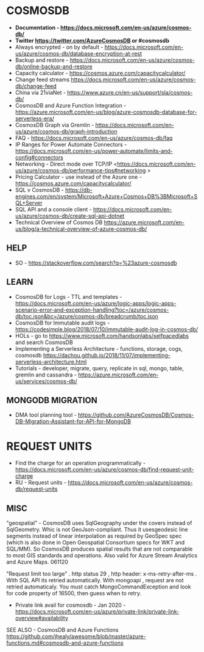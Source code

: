# COSMOSDB

* **Documentation - https://docs.microsoft.com/en-us/azure/cosmos-db/**
* **Twitter https://twitter.com/AzureCosmosDB or #cosmosdb**
* Always encrypted - on by default - https://docs.microsoft.com/en-us/azure/cosmos-db/database-encryption-at-rest
* Backup and restore - <https://docs.microsoft.com/en-us/azure/cosmos-db/online-backup-and-restore>
* Capacity calculator - https://cosmos.azure.com/capacitycalculator/
* Change feed streams <https://docs.microsoft.com/en-us/azure/cosmos-db/change-feed>
* China via 21viaNet - https://www.azure.cn/en-us/support/sla/cosmos-db/
* CosmosDB and Azure Function Integration - https://azure.microsoft.com/en-us/blog/azure-cosmosdb-database-for-serverless-era/
* CosmosDB Graph via Gremlin - https://docs.microsoft.com/en-us/azure/cosmos-db/graph-introduction
* FAQ - <https://docs.microsoft.com/en-us/azure/cosmos-db/faq>
* IP Ranges for Power Automate Connectors -  https://docs.microsoft.com/en-us/power-automate/limits-and-config#connectors
* Networking - Direct mode over TCP/IP <https://docs.microsoft.com/en-us/azure/cosmos-db/performance-tips#networking >
* Pricing Calculator - use instead of the Azure one - https://cosmos.azure.com/capacitycalculator/
* SQL v CosmosDB - https://db-engines.com/en/system/Microsoft+Azure+Cosmos+DB%3BMicrosoft+SQL+Server
* SQL API and a console client - https://docs.microsoft.com/en-us/azure/cosmos-db/create-sql-api-dotnet
* Technical Overview of Cosmos DB <https://azure.microsoft.com/en-us/blog/a-technical-overview-of-azure-cosmos-db/>

## HELP

* SO - https://stackoverflow.com/search?q=%23azure-cosmosdb

## LEARN

* CosmosDB for Logs - TTL and templates - https://docs.microsoft.com/en-us/azure/logic-apps/logic-apps-scenario-error-and-exception-handling?toc=/azure/cosmos-db/toc.json&bc=/azure/cosmos-db/breadcrumb/toc.json
* CosmosDB for Immutable audit logs - https://codesimple.blog/2018/07/10/immutable-audit-log-in-cosmos-db/
* HOLs - go to https://www.microsoft.com/handsonlabs/selfpacedlabs and search CosmosDB 
* Implementing a Serverless Architecture - functions, storage, cogs, cosmosdb <https://dachou.github.io/2018/11/07/implementing-serverless-architecture.html>
* Tutorials - developer, migrate, query, replicate in sql, mongo, table, gremlin and cassandra - https://azure.microsoft.com/en-us/services/cosmos-db/

## MONGODB MIGRATION

* DMA tool planning tool - https://github.com/AzureCosmosDB/Cosmos-DB-Migration-Assistant-for-API-for-MongoDB

# REQUEST UNITS

* Find the charge for an operation programmatically - https://docs.microsoft.com/en-us/azure/cosmos-db/find-request-unit-charge
* RU - Request units - https://docs.microsoft.com/en-us/azure/cosmos-db/request-units

## MISC

"geospatial" - CosmosDB uses SqlGeography under the covers instead of SqlGeometry.  Whic is not GeoJson-compliant.  Thus it usesgeodesic line segments instead of linear interpolation as required by GeoSpec spec (which is also done in Open Geospatial Consortium specs for WKT and SQL/MM).  So CosmosDB produces spatial results that are not comparable to most GIS standards and operations.  Also valid for Azure Stream Analytics and Azure Maps.  061120

"Request limit too large" . http status 29 , http header: x-ms-retry-after-ms .  With SQL API its retried automatically.  With mongoapi , request are not retried automaticaly.  You must catch MongoCommandException and look for code property of 16500, then guess when to retry.

* Private link avail for cosmosdb - Jan 2020 - https://docs.microsoft.com/en-us/azure/private-link/private-link-overview#availability

SEE ALSO - CosmosDB and Azure Functions <https://github.com/jhealy/awesome/blob/master/azure-functions.md#cosmosdb-and-azure-functions>
